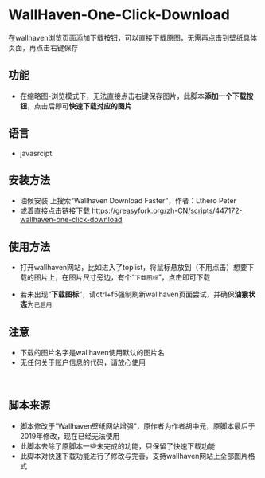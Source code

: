 # WallHaven-One-Click-Download
在wallhaven浏览页面添加下载按钮，可以直接下载原图，无需再点击到壁纸具体页面，再点击右键保存




## 功能

* 在缩略图-浏览模式下，无法直接点击右键保存图片，此脚本**添加一个下载按钮**，点击后即可**快速下载对应的图片**
 
 

## 语言

* javasrcipt

  

## 安装方法

* 油候安装 上搜索“Wallhaven Download Faster”，作者：Lthero Peter
* 或着直接点击链接下载 https://greasyfork.org/zh-CN/scripts/447172-wallhaven-one-click-download  




## 使用方法

* 打开wallhaven网站，比如进入了toplist，将鼠标悬放到（不用点击）想要下载的图片上，在图片尺寸旁边，有个“`下载图标`”，点击即可下载

* 若未出现“**下载图标**”，请ctrl+f5强制刷新wallhaven页面尝试，并确保**油猴状态**为`已启用`




## 注意

* 下载的图片名字是wallhaven使用默认的图片名
* 无任何关于账户信息的代码，请放心使用

​      



## 脚本来源

* 脚本修改于“Wallhaven壁纸网站增强”，原作者为作者胡中元，原脚本最后于2019年修改，现在已经无法使用
* 此脚本去除了原脚本一些未完成的功能，只保留了快速下载功能
* 此脚本对快速下载功能进行了修改与完善，支持wallhaven网站上全部图片格式
